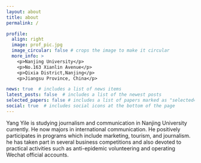 ```yaml
---
layout: about
title: about
permalink: /

profile:
  align: right
  image: prof_pic.jpg
  image_circular: false # crops the image to make it circular
  more_info: >
    <p>Nanjing University</p>
    <p>No.163 Xianlin Avenue</p>
    <p>Qixia District,Nanjing</p>
    <p>Jiangsu Province, China</p>

news: true  # includes a list of news items
latest_posts: false  # includes a list of the newest posts
selected_papers: false # includes a list of papers marked as "selected={true}"
social: true  # includes social icons at the bottom of the page
---
```


Yang Yile is studying journalism and communication in Nanjing University currently. He now majors in international communication. He positively participates in programs which include marketing, tourism, and journalism. he has taken part in several business competitions and also devoted to practical activities such as anti-epidemic volunteering and operating Wechat official accounts.
